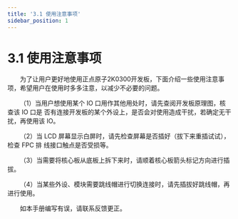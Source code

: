 ```yaml
---
title: '3.1 使用注意事项'
sidebar_position: 1
---
```


# 3.1 使用注意事项

&emsp;&emsp;为了让用户更好地使用正点原子2K0300开发板，下面介绍一些使用注意事项，希望用户在使用时多多注意，以减少不必要的问题。

&emsp;&emsp;（1）当用户想使用某个 IO 口用作其他用处时，请先查阅开发板原理图，核查该 IO 口是 否有连接开发板的某个外设上，是否会对使用造成干扰，若确定无干扰，再使用该 IO。 

&emsp;&emsp;（2）当 LCD 屏幕显示白屏时，请先检查屏幕是否插好（拔下来重插试试），检查 FPC 排 线接口触点是否受损等。 

&emsp;&emsp;（3）当需要将核心板从底板上拆下来时，请顺着核心板箭头标记方向进行插拔。 

&emsp;&emsp;（4）当某些外设、模块需要跳线帽进行切换连接时，请先插拔好跳线帽，再进行使用。

&emsp;&emsp;如本手册编写有误，请联系反馈更正。





